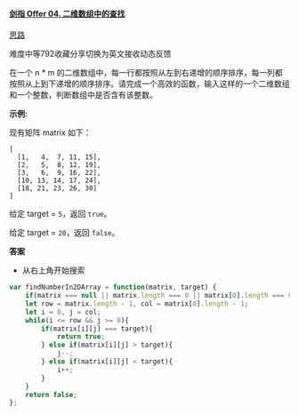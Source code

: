 #### [剑指 Offer 04. 二维数组中的查找](https://leetcode.cn/problems/er-wei-shu-zu-zhong-de-cha-zhao-lcof/)

[思路](https://leetcode.cn/problems/er-wei-shu-zu-zhong-de-cha-zhao-lcof/#)

难度中等792收藏分享切换为英文接收动态反馈

在一个 n * m 的二维数组中，每一行都按照从左到右递增的顺序排序，每一列都按照从上到下递增的顺序排序。请完成一个高效的函数，输入这样的一个二维数组和一个整数，判断数组中是否含有该整数。

 

**示例:**

现有矩阵 matrix 如下：

```
[
  [1,   4,  7, 11, 15],
  [2,   5,  8, 12, 19],
  [3,   6,  9, 16, 22],
  [10, 13, 14, 17, 24],
  [18, 21, 23, 26, 30]
]
```

给定 target = `5`，返回 `true`。

给定 target = `20`，返回 `false`。



**答案**

- 从右上角开始搜索

```js
var findNumberIn2DArray = function(matrix, target) {
    if(matrix === null || matrix.length === 0 || matrix[0].length === 0) return false;
    let row = matrix.length - 1, col = matrix[0].length - 1;
    let i = 0, j = col;
    while(i <= row && j >= 0){
        if(matrix[i][j] === target){
            return true;
        } else if(matrix[i][j] > target){
            j--;
        } else if(matrix[i][j] < target){
            i++;
        }
    }
    return false;
};
```

